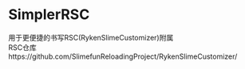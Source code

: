 # SimplerRSC
用于更便捷的书写RSC(RykenSlimeCustomizer)附属   
RSC仓库https://github.com/SlimefunReloadingProject/RykenSlimeCustomizer/
